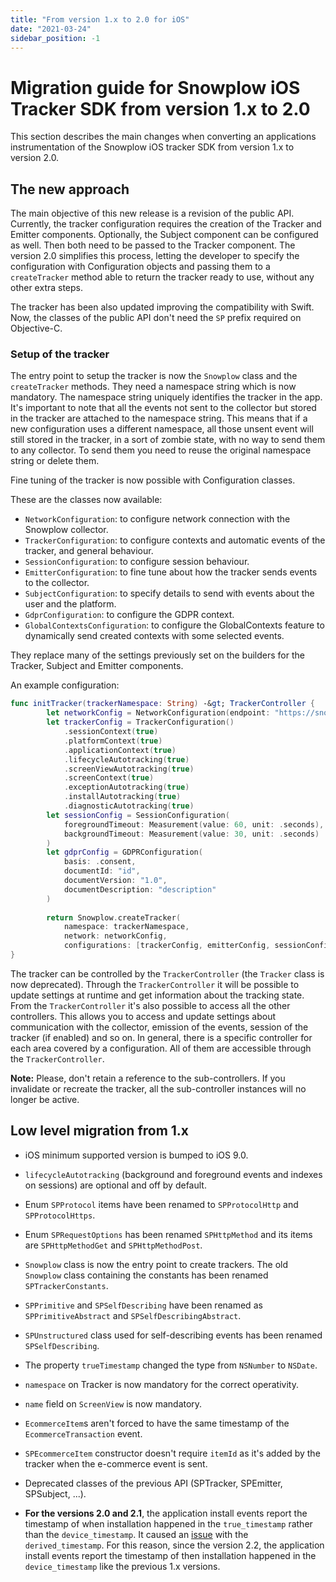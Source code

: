 ```yaml
---
title: "From version 1.x to 2.0 for iOS"
date: "2021-03-24"
sidebar_position: -1
---
```


# Migration guide for Snowplow iOS Tracker SDK from version 1.x to 2.0

This section describes the main changes when converting an applications instrumentation of the Snowplow iOS tracker SDK from version 1.x to version 2.0.

## The new approach

The main objective of this new release is a revision of the public API. Currently, the tracker configuration requires the creation of the Tracker and Emitter components. Optionally, the Subject component can be configured as well. Then both need to be passed to the Tracker component. The version 2.0 simplifies this process, letting the developer to specify the configuration with Configuration objects and passing them to a `createTracker` method able to return the tracker ready to use, without any other extra steps.

The tracker has been also updated improving the compatibility with Swift. Now, the classes of the public API don't need the `SP` prefix required on Objective-C.

### Setup of the tracker

The entry point to setup the tracker is now the `Snowplow` class and the `createTracker` methods. They need a namespace string which is now mandatory. The namespace string uniquely identifies the tracker in the app. It's important to note that all the events not sent to the collector but stored in the tracker are attached to the namespace string. This means that if a new configuration uses a different namespace, all those unsent event will still stored in the tracker, in a sort of zombie state, with no way to send them to any collector. To send them you need to reuse the original namespace string or delete them.

Fine tuning of the tracker is now possible with Configuration classes.

These are the classes now available:

- `NetworkConfiguration`: to configure network connection with the Snowplow collector.
- `TrackerConfiguration`: to configure contexts and automatic events of the tracker, and general behaviour.
- `SessionConfiguration`: to configure session behaviour.
- `EmitterConfiguration`: to fine tune about how the tracker sends events to the collector.
- `SubjectConfiguration`: to specify details to send with events about the user and the platform.
- `GdprConfiguration`: to configure the GDPR context.
- `GlobalContextsConfiguration`: to configure the GlobalContexts feature to dynamically send created contexts with some selected events.

They replace many of the settings previously set on the builders for the Tracker, Subject and Emitter components.

An example configuration:

```swift
func initTracker(trackerNamespace: String) -&gt; TrackerController {
        let networkConfig = NetworkConfiguration(endpoint: "https://snowplow-collector-url.com")
        let trackerConfig = TrackerConfiguration()
            .sessionContext(true)
            .platformContext(true)
            .applicationContext(true)
            .lifecycleAutotracking(true)
            .screenViewAutotracking(true)
            .screenContext(true)
            .exceptionAutotracking(true)
            .installAutotracking(true)
            .diagnosticAutotracking(true)
        let sessionConfig = SessionConfiguration(
            foregroundTimeout: Measurement(value: 60, unit: .seconds),
            backgroundTimeout: Measurement(value: 30, unit: .seconds)
        )
        let gdprConfig = GDPRConfiguration(
            basis: .consent, 
            documentId: "id", 
            documentVersion: "1.0", 
            documentDescription: "description"
        )
        
        return Snowplow.createTracker(
            namespace: trackerNamespace,
            network: networkConfig,
            configurations: [trackerConfig, emitterConfig, sessionConfig, gdprConfig]);
}
```

The tracker can be controlled by the `TrackerController` (the `Tracker` class is now deprecated). Through the `TrackerController` it will be possible to update settings at runtime and get information about the tracking state. From the `TrackerController` it's also possible to access all the other controllers. This allows you to access and update settings about communication with the collector, emission of the events, session of the tracker (if enabled) and so on. In general, there is a specific controller for each area covered by a configuration. All of them are accessible through the `TrackerController`.

**Note:** Please, don't retain a reference to the sub-controllers. If you invalidate or recreate the tracker, all the sub-controller instances will no longer be active.

## Low level migration from 1.x

- iOS minimum supported version is bumped to iOS 9.0.
    
- `lifecycleAutotracking` (background and foreground events and indexes on sessions) are optional and off by default.
    
- Enum `SPProtocol` items have been renamed to `SPProtocolHttp` and `SPProtocolHttps`.
    
- Enum `SPRequestOptions` has been renamed `SPHttpMethod` and its items are `SPHttpMethodGet` and `SPHttpMethodPost`.
    
- `Snowplow` class is now the entry point to create trackers. The old `Snowplow` class containing the constants has been renamed `SPTrackerConstants`.
    
- `SPPrimitive` and `SPSelfDescribing` have been renamed as `SPPrimitiveAbstract` and `SPSelfDescribingAbstract`.
    
- `SPUnstructured` class used for self-describing events has been renamed `SPSelfDescribing`.
    
- The property `trueTimestamp` changed the type from `NSNumber` to `NSDate`.
    
- `namespace` on Tracker is now mandatory for the correct operativity.
    
- `name` field on `ScreenView` is now mandatory.
    
- `EcommerceItem`s aren't forced to have the same timestamp of the `EcommerceTransaction` event.
    
- `SPEcommerceItem` constructor doesn't require `itemId` as it's added by the tracker when the e-commerce event is sent.
    
- Deprecated classes of the previous API (SPTracker, SPEmitter, SPSubject, ...).
    
- **For the versions 2.0 and 2.1**, the application install events report the timestamp of when installation happened in the `true_timestamp` rather than the `device_timestamp`. It caused an [issue](https://github.com/snowplow/snowplow-objc-tracker/issues/625) with the `derived_timestamp`. For this reason, since the version 2.2, the application install events report the timestamp of then installation happened in the `device_timestamp` like the previous 1.x versions.
